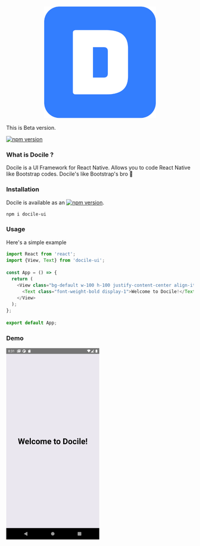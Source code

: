<p align="center">
  <a href="#" target="_blank" rel="noopener noreferrer">
   <img src="./logo.jpg" alt="Docile" width="300" height="300">
  </a>
</p>

This is Beta version.

[![npm version](https://badge.fury.io/js/docile-ui.svg)](https://badge.fury.io/js/docile-ui)

### What is Docile ?

Docile is a UI Framework for React Native. Allows you to code React Native like Bootstrap codes. Docile's like Bootstrap's bro 🤙

### Installation

Docile is available as an [![npm version](https://badge.fury.io/js/docile-ui.svg)](https://badge.fury.io/js/docile-ui).

```bash
npm i docile-ui
```

### Usage

Here's a simple example

```js
import React from 'react';
import {View, Text} from 'docile-ui';

const App = () => {
  return (
    <View class="bg-default w-100 h-100 justify-content-center align-items-center">
      <Text class="font-weight-bold display-1">Welcome to Docile!</Text>
    </View>
  );
};

export default App;
```

### Demo

   <img src="./screenshot.png" alt="Docile" width="250">
